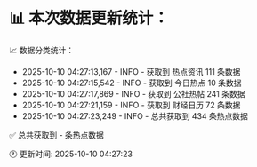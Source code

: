 📊 本次数据更新统计：
==========================

📈 数据分类统计：
- 2025-10-10 04:27:13,167 - INFO - 获取到 热点资讯 111 条数据
- 2025-10-10 04:27:15,542 - INFO - 获取到 今日热点 10 条数据
- 2025-10-10 04:27:17,869 - INFO - 获取到 公社热帖 241 条数据
- 2025-10-10 04:27:21,159 - INFO - 获取到 财经日历 72 条数据
- 2025-10-10 04:27:23,249 - INFO - 总共获取到 434 条热点数据

✅ 总共获取到 - 条热点数据

🕐 更新时间: 2025-10-10 04:27:23
